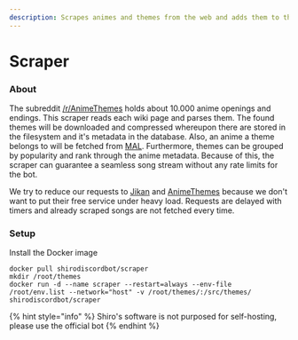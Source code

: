 ```yaml
---
description: Scrapes animes and themes from the web and adds them to the database
---
```


# Scraper

### About

The subreddit [/r/AnimeThemes](https://www.reddit.com/r/AnimeThemes/) holds about 10.000 anime openings and endings. This scraper reads each wiki page and parses them. The found themes will be downloaded and compressed whereupon there are stored in the filesystem and it's metadata in the database. Also, an anime a theme belongs to will be fetched from [MAL](https://myanimelist.net/). Furthermore, themes can be grouped by popularity and rank through the anime metadata. Because of this, the scraper can guarantee a seamless song stream without any rate limits for the bot.

We try to reduce our requests to [Jikan](https://jikan.moe/) and [AnimeThemes](https://animethemes.moe/) because we don't want to put their free service under heavy load. Requests are delayed with timers and already scraped songs are not fetched every time.

### Setup

Install the Docker image

```text
docker pull shirodiscordbot/scraper
mkdir /root/themes
docker run -d --name scraper --restart=always --env-file /root/env.list --network="host" -v /root/themes/:/src/themes/ shirodiscordbot/scraper
```

{% hint style="info" %}
Shiro's software is not purposed for self-hosting, please use the official bot
{% endhint %}



